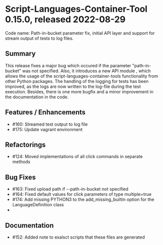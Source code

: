 # Script-Languages-Container-Tool 0.15.0, released 2022-08-29

Code name: Path-in-bucket parameter fix, initial API layer and support for stream output of tests to log files.

## Summary 

This release fixes a major bug which occured if the parameter "path-in-bucket" was not specified.
Also, it introduces a new API module , which allows the usage of the script-languages-container-tools functionality from other Python packages.
The handling of the logging for tests has been improved, as the logs are now written to the log-file during the test execution.
Besides, there is one more bugfix and a minor improvement in the documentation in the code.

## Features / Enhancements

 - #160: Streamed test output to log file
 - #175: Update vagrant environment

## Refactorings

 - #124: Moved implementations of all click commands in separate methods

## Bug Fixes

 - #163: Fixed upload path if --path-in-bucket not specified
 - #164: Fixed default values for click parameters of type multiple=true
 - #174: Add missing PYTHON3 to the add_missing_builtin option for the LanguageDefinition class
 - 
## Documentation

  - #152: Added note to exalsct scripts that these files are generated  
